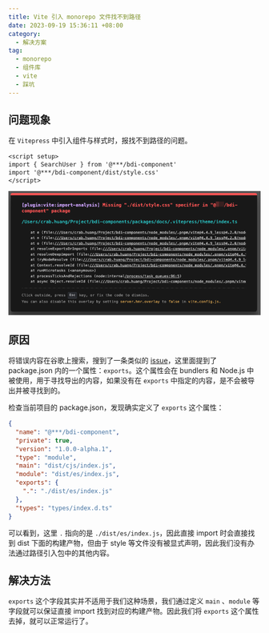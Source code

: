 ```yaml
---
title: Vite 引入 monorepo 文件找不到路径
date: 2023-09-19 15:36:11 +08:00
category:
  - 解决方案
tag:
  - monorepo
  - 组件库
  - vite
  - 踩坑
---
```


## 问题现象

在 `Vitepress` 中引入组件与样式时，报找不到路径的问题。

```vue
<script setup>
import { SearchUser } from '@***/bdi-component'
import '@***/bdi-component/dist/style.css'
</script>
```

![image-20230919152008988](./img/image-20230919152008988.png)

## 原因

将错误内容在谷歌上搜索，搜到了一条类似的 [issue](https://github.com/vitejs/vite/issues/1505#issuecomment-758824346)，这里面提到了 package.json 内的一个属性：`exports`。这个属性会在 bundlers 和 Node.js 中被使用，用于寻找导出的内容，如果没有在 `exports` 中指定的内容，是不会被导出并被寻找到的。

检查当前项目的 package.json，发现确实定义了 `exports` 这个属性：

```json
{
  "name": "@***/bdi-component",
  "private": true,
  "version": "1.0.0-alpha.1",
  "type": "module",
  "main": "dist/cjs/index.js",
  "module": "dist/es/index.js",
  "exports": {
    ".": "./dist/es/index.js"
  },
  "types": "types/index.d.ts"
}
```

可以看到，这里 `.` 指向的是 `./dist/es/index.js`，因此直接 import 时会直接找到 dist 下面的构建产物，但由于 style 等文件没有被显式声明，因此我们没有办法通过路径引入包中的其他内容。

## 解决方法

`exports` 这个字段其实并不适用于我们这种场景，我们通过定义 `main` 、`module` 等字段就可以保证直接 import 找到对应的构建产物。因此我们将 `exports` 这个属性去掉，就可以正常运行了。
